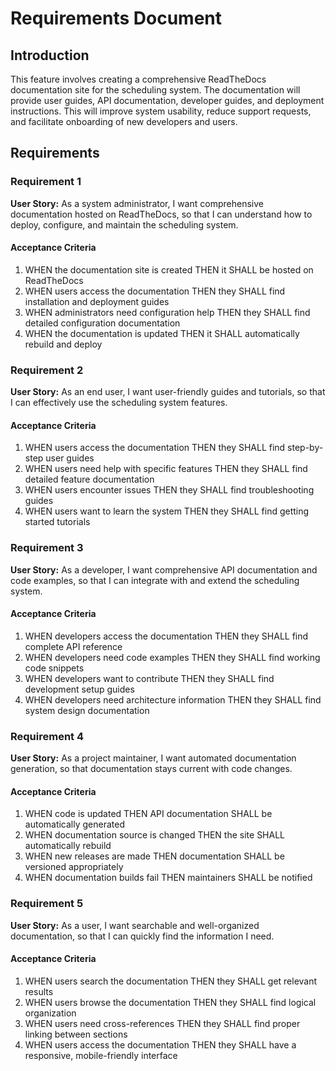# Requirements Document

## Introduction

This feature involves creating a comprehensive ReadTheDocs documentation site for the scheduling system. The documentation will provide user guides, API documentation, developer guides, and deployment instructions. This will improve system usability, reduce support requests, and facilitate onboarding of new developers and users.

## Requirements

### Requirement 1

**User Story:** As a system administrator, I want comprehensive documentation hosted on ReadTheDocs, so that I can understand how to deploy, configure, and maintain the scheduling system.

#### Acceptance Criteria

1. WHEN the documentation site is created THEN it SHALL be hosted on ReadTheDocs
2. WHEN users access the documentation THEN they SHALL find installation and deployment guides
3. WHEN administrators need configuration help THEN they SHALL find detailed configuration documentation
4. WHEN the documentation is updated THEN it SHALL automatically rebuild and deploy

### Requirement 2

**User Story:** As an end user, I want user-friendly guides and tutorials, so that I can effectively use the scheduling system features.

#### Acceptance Criteria

1. WHEN users access the documentation THEN they SHALL find step-by-step user guides
2. WHEN users need help with specific features THEN they SHALL find detailed feature documentation
3. WHEN users encounter issues THEN they SHALL find troubleshooting guides
4. WHEN users want to learn the system THEN they SHALL find getting started tutorials

### Requirement 3

**User Story:** As a developer, I want comprehensive API documentation and code examples, so that I can integrate with and extend the scheduling system.

#### Acceptance Criteria

1. WHEN developers access the documentation THEN they SHALL find complete API reference
2. WHEN developers need code examples THEN they SHALL find working code snippets
3. WHEN developers want to contribute THEN they SHALL find development setup guides
4. WHEN developers need architecture information THEN they SHALL find system design documentation

### Requirement 4

**User Story:** As a project maintainer, I want automated documentation generation, so that documentation stays current with code changes.

#### Acceptance Criteria

1. WHEN code is updated THEN API documentation SHALL be automatically generated
2. WHEN documentation source is changed THEN the site SHALL automatically rebuild
3. WHEN new releases are made THEN documentation SHALL be versioned appropriately
4. WHEN documentation builds fail THEN maintainers SHALL be notified

### Requirement 5

**User Story:** As a user, I want searchable and well-organized documentation, so that I can quickly find the information I need.

#### Acceptance Criteria

1. WHEN users search the documentation THEN they SHALL get relevant results
2. WHEN users browse the documentation THEN they SHALL find logical organization
3. WHEN users need cross-references THEN they SHALL find proper linking between sections
4. WHEN users access the documentation THEN they SHALL have a responsive, mobile-friendly interface